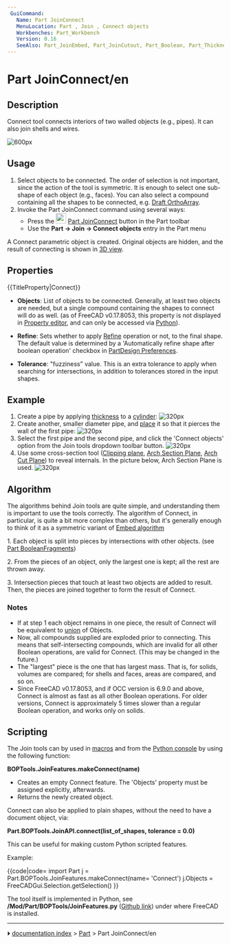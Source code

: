 ```yaml
---
 GuiCommand:
   Name: Part JoinConnect
   MenuLocation: Part , Join , Connect objects
   Workbenches: Part_Workbench
   Version: 0.16
   SeeAlso: Part_JoinEmbed, Part_JoinCutout, Part_Boolean, Part_Thickness
---
```


# Part JoinConnect/en

## Description

Connect tool connects interiors of two walled objects (e.g., pipes). It can also join shells and wires.

![600px](images/JoinFeatures_Connect.png)

## Usage

1.  Select objects to be connected.
    The order of selection is not important, since the action of the tool is symmetric. It is enough to select one sub-shape of each object (e.g., faces). You can also select a compound containing all the shapes to be connected, e.g. [Draft OrthoArray](Draft_OrthoArray.md).
2.  Invoke the Part JoinConnect command using several ways:
    -   Press the <img alt="" src=images/Part_JoinConnect.svg  style="width:24px;"> [Part JoinConnect](Part_JoinConnect.md) button in the Part toolbar
    -   Use the **Part → Join → Connect objects** entry in the Part menu

A Connect parametric object is created. Original objects are hidden, and the result of connecting is shown in [3D view](3D_view.md).

## Properties


{{TitleProperty|Connect}}

-    **Objects**: List of objects to be connected. Generally, at least two objects are needed, but a single compound containing the shapes to connect will do as well. (as of FreeCAD v0.17.8053, this property is not displayed in [Property editor](Property_editor.md), and can only be accessed via [Python](#Scripting.md)).

-    **Refine**: Sets whether to apply [Refine](Part_RefineShape.md) operation or not, to the final shape. The default value is determined by a \'Automatically refine shape after boolean operation\' checkbox in [PartDesign Preferences](PartDesign_Preferences.md).

-    **Tolerance**: \"fuzziness\" value. This is an extra tolerance to apply when searching for intersections, in addition to tolerances stored in the input shapes.

## Example

1.  Create a pipe by applying [thickness](Part_Thickness.md) to a [cylinder](Part_Cylinder.md):
    ![320px](images/JoinFeatures_Example_step1.png)
2.  Create another, smaller diameter pipe, and [place](Placement.md) it so that it pierces the wall of the first pipe:
    ![320px](images/JoinFeatures_Example_step2.png)
3.  Select the first pipe and the second pipe, and click the \'Connect objects\' option from the Join tools dropdown toolbar button.
    ![320px](images/JoinFeatures_Example_step3_Connect.png)
4.  Use some cross-section tool ([Clipping plane](Std_ToggleClipPlane.md), [Arch Section Plane](Arch_SectionPlane.md), [Arch Cut Plane](Arch_CutPlane.md)) to reveal internals. In the picture below, Arch Section Plane is used.
    ![320px](images/JoinFeatures_Example_step4_Connect.png)

## Algorithm

The algorithms behind Join tools are quite simple, and understanding them is important to use the tools correctly. The algorithm of Connect, in particular, is quite a bit more complex than others, but it\'s generally enough to think of it as a symmetric variant of [Embed algorithm](Part_JoinEmbed#Algorithm.md)

1\. Each object is split into pieces by intersections with other objects. (see [Part BooleanFragments](Part_BooleanFragments.md))

2\. From the pieces of an object, only the largest one is kept; all the rest are thrown away.

3\. Intersection pieces that touch at least two objects are added to result. Then, the pieces are joined together to form the result of Connect.

### Notes

-   If at step 1 each object remains in one piece, the result of Connect will be equivalent to [union](Part_Fuse.md) of Objects.
-   Now, all compounds supplied are exploded prior to connecting. This means that self-intersecting compounds, which are invalid for all other Boolean operations, are valid for Connect. (This may be changed in the future.)
-   The \"largest\" piece is the one that has largest mass. That is, for solids, volumes are compared; for shells and faces, areas are compared, and so on.
-   Since FreeCAD v0.17.8053, and if OCC version is 6.9.0 and above, Connect is almost as fast as all other Boolean operations. For older versions, Connect is approximately 5 times slower than a regular Boolean operation, and works only on solids.

## Scripting

The Join tools can by used in [macros](Macros.md) and from the [Python console](Python_console.md) by using the following function:

**BOPTools.JoinFeatures.makeConnect(name)**

-   Creates an empty Connect feature. The \'Objects\' property must be assigned explicitly, afterwards.
-   Returns the newly created object.

Connect can also be applied to plain shapes, without the need to have a document object, via:

**Part.BOPTools.JoinAPI.connect(list_of_shapes, tolerance = 0.0)**

This can be useful for making custom Python scripted features.

Example:


{{code|code=
import Part
j = Part.BOPTools.JoinFeatures.makeConnect(name= 'Connect')
j.Objects = FreeCADGui.Selection.getSelection()
}}

The tool itself is implemented in Python, see **/Mod/Part/BOPTools/JoinFeatures.py** ([Github link](https://github.com/FreeCAD/FreeCAD/blob/master/src/Mod/Part/BOPTools/JoinFeatures.py)) under where FreeCAD is installed.



---
⏵ [documentation index](../README.md) > [Part](Part_Workbench.md) > Part JoinConnect/en

